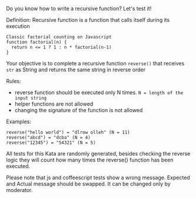 Do you know how to write a recursive function? Let's test it!

Definition: Recursive function is a function that calls itself during its execution

```
Classic factorial counting on Javascript
function factorial(n) {
  return n <= 1 ? 1 : n * factorial(n-1) 
}
```
Your objective is to complete a recursive function ```reverse()``` that receives ```str``` as String and returns the same string in reverse order

Rules:

- reverse function should be executed only N times. ```N = length of the input string```
- helper functions are not allowed
- changing the signature of the function is not allowed

Examples:

```
reverse("hello world") = "dlrow olleh" (N = 11)
reverse("abcd") = "dcba" (N = 4)
reverse("12345") = "54321" (N = 5)
```

All tests for this Kata are randomly generated, besides checking the reverse logic they will count how many times the reverse() function has been executed.

Please note that js and coffeescript tests show a wrong message. Expected and Actual message should be swapped. It can be changed only by moderator.